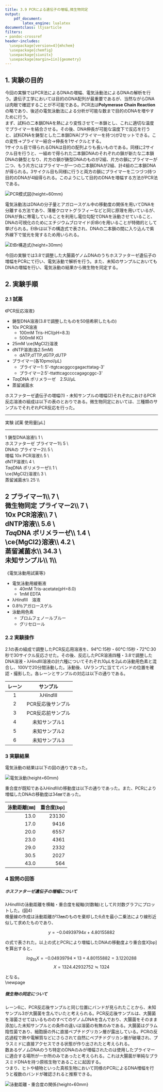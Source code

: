 ```yaml
---
title: 3.9 PCRによる遺伝子の増幅,微生物同定
output:
    pdf_document:
        latex_engine: lualatex
documentclass: ltjsarticle
filters:
- pandoc-crossref
header-includes: 
  \usepackage[version=4]{mhchem}
  \usepackage{chemfig}
  \usepackage{siunitx}
  \usepackage[margin=1in]{geometry}
---
```


## 1. 実験の目的

今回の実験ではPCR法によるDNAの増幅、電気泳動法によるDNAの解析を行う。遺伝子工学においては目的のDNA配列が最重要であるが、当然ながらDNAは肉眼で確認することが不可能である。PCR法は**Polymerase Chain Reaction**の略であり、後述の電気泳動法による分析が可能な数まで目的のDNAを増やすために行う。  
まず、試料の二本鎖DNAを熱により変性させて一本鎖とし、これに適切な温度でプライマーを結合させる。その後、DNA伸長が可能な温度下で反応を行うと、試料DNAを鋳型とした二本鎖DNA(プライマーを持つ)が2セットできる。この変性→プライマー結合→伸長を1サイクルとする。  
1サイクル目で得られるDNAは目的の配列よりも長いものである。同様に2サイクル目を行うと、一組めで得られた二本鎖DNAのそれぞれの鎖が新たな二本鎖DNAの鋳型となり、片方の鎖が鋳型DNAのものが2組、片方の鎖にプライマーが二つ、もう片方にはプライマーが一つの二本鎖DNAが2組、計4組の二本鎖DNAが得られる。3サイクル目も同様に行うと両方の鎖にプライマーを二つづつ持つ目的のDNAが4組得られる。このようにして目的のDNAを増幅する方法がPCR法である。  

![PCR模式図](PCR.jpg){height=60mm}

電気泳動法はDNAの分子量とアガロースゲル中の移動度の関係を用いてDNAを分離する方法であり、薄層クロマトグラフィーなどと同じ原理を用いているが、DNAが負に帯電していることを利用し電位勾配でDNAを泳動させていること、DNAの可視化のためにエチジウムブロマイド(EtBr)を用いることが特徴的として挙げられる。EtBrは以下の構造式で表され、DNAの二本鎖の間に入り込んで紫外線下で蛍光を発するため用いられる。

![EtBr構造式](EtBr.png){height=30mm}  

今回の実験では3.8で調整した大腸菌ゲノムDNAのうちホスファターゼ遺伝子の増幅をPCRにて行い、電気泳動で解析を行う。また、未知のサンプルにおいてもDNAの増幅を行い、電気泳動の結果から微生物を同定する。

## 2. 実験手順

### 2.1 試薬

《PCR反応溶液》

* 鋳型DNA溶液(3.8で調整したものを50倍希釈したもの)
* 10x PCR溶液
  + 100mM Tris-HCl(pH=8.3)
  + 500mM KCl
* 25mM \ce{MgCl2}溶液
* dNTP溶液(各2.5mM)
  + dATP,dTTP,dGTP,dUTP
* プライマー(各10pmol/μL)
  + プライマー1: 5'-ttgtcacggccgagacttatag-3'
  + プライマー2:5'-ttatttcagccccagagcggc-3'
* *Taq*DNA ポリメラーゼ　2.5U/μL
* 蒸留滅菌水

ホスファターゼ遺伝子の増幅(1)・未知サンプルの増幅(2)それぞれにおけるPCR反応溶液の組成は以下の表のとおりである。微生物同定においては、三種類のサンプルでそれぞれPCR反応を行った。

------------------------------------------------------------
  実験                 試薬                    使用量[μL]
---------------  -----------------------  ------------------
 1                  鋳型DNA溶液\\\            1 \\\
ホスファターゼ       プライマー1\\\             5 \\\
DNAの               プライマー2\\\             5 \\\
増幅               10x PCR溶液\\\            5 \\\
                       dNTP溶液\\\              4 \\\
                   *Taq*DNA ポリメラーゼ\\\        1 \\\
                     \ce{MgCl2}溶液\\\           3 \\\
                     蒸留滅菌水\\\              25 \\\

2                    プライマー1\\\             7 \\\
  微生物同定         プライマー2\\\             7 \\\
                    10x PCR溶液\\\            7 \\\
                       dNTP溶液\\\              5.6 \\\
                   *Taq*DNA ポリメラーゼ\\\       1.4 \\\
                    \ce{MgCl2}溶液\\\          4.2 \\\
                     蒸留滅菌水\\\             34.3 \\\
                     未知サンプル\\\            1\\\
-------------------------------------------------------

《電気泳動用試薬等》

* 電気泳動用緩衝液
  + 40mM Tris-acetate(pH=8.0)
  + 1mM EDTA
* λ*Hind*Ⅲ　溶液
* 0.8％アガロースゲル
* 泳動用色素
  + ブロムフェノールブルー
  + グリセロール


### 2.2 実験操作

2.1の表の組成で調整したPCR反応用溶液を、94℃:15秒・60℃:15秒・72℃:30秒で30サイクル反応させた。その後、反応したPCR溶液四種・3.8で調整したDNA溶液・λ*Hind*Ⅲ溶液の計六種についてそれぞれ10μLを2μLの泳動用色素と混合し、100Vで20分間泳動した。泳動後、UVランプに当ててバンドの位置を確認・撮影した。各レーンとサンプルの対応は以下の通りである。

| レーン |     サンプル      |
|:------:|:-----------------:|
|   1    |     λ*Hind*Ⅲ      |
|   2    | PCR反応後サンプル |
|   3    | PCR反応前サンプル |
|   4    |   未知サンプル1   |
|   5    |   未知サンプル2   |
|   6    |   未知サンプル3   |

### 3 実験結果  

電気泳動の結果は以下の図の通りであった。

![電気泳動](3-5実験データ_アガロース電気泳動.jpg){height=60mm}  

重合度が既知であるλ*Hind*Ⅲの移動度は以下の通りであった。また、PCRにより増幅したDNAの移動度は34㎜であった。  
  
| 泳動距離[㎜] | 重合度[bp] |
|-------------:|-----------:|
|         13.0 |      23130 |
|         17.0 |       9416 |
|         20.0 |       6557 |
|         23.0 |       4361 |
|         29.0 |       2332 |
|         30.5 |       2027 |
|         43.0 |        564 |


### 4 設問の回答

##### ホスファターゼ遺伝子の増幅について  

λ*Hind*Ⅲの泳動距離を横軸・重合度を縦軸(対数軸)として片対数グラフにプロットした。(図4)  
検量線の作成は泳動距離が13㎜のものを棄却した6点を最小二乗法により線形近似して求めたものであり、

$$y=-0.04939794x +4.80155882$$

の式で表された。以上の式とPCRにより増幅したDNAの移動度より重合度$X$[bp]を算出すると、  

$$log_{10}X=-0.04939794\times 13 +4.80155882=3.1220288$$
$$X=1324.42932752\fallingdotseq 1324$$

となる。  
\newpage


##### 微生物の同定について  

レーン6に、PCR反応後サンプルと同じ位置にバンドが見られたことから、未知サンプル3が大腸菌を含んでいたと考えられる。PCR反応後サンプルは、大腸菌を溶菌させてはいるもののすべてのゲノムDNAを含んでおり、大腸菌をそのまま添加した未知サンプルとの条件の違いは溶菌の有無のみである。大腸菌はグラム陰性菌であり、細胞膜の外に直接ペプチドグリカン層が露出している。PCRの反応過程で熱や電解質などにさらされて自然にペプチドグリカン層が破壊され、プラスミドに直接アクセスできる状態が作り出されたと考えられる。  
数あるゲノムDNAのうち特定のDNAのみが増幅されたのは使用したプライマーに適合する場所が一か所のみであったと考えられる。これは大腸菌が単純なプラスミドDNAを持つ原核生物であることに起因する。  
つまり、ヒトや植物といった真核生物において同様のPCRによるDNA増幅を行うと複数のバンドが確認されると推察できる。  

![泳動距離・重合度の関係](検量線.png){height=60mm}



